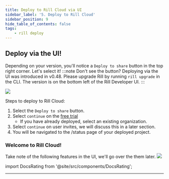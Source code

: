 ```yaml
---
title: Deploy to Rill Cloud via UI
sidebar_label: '5. Deploy to Rill Cloud'
sidebar_position: 9
hide_table_of_contents: false
tags:
    - rill deploy
---
```

## Deploy via the UI!

Depending on your version, you'll notice a `Deploy to share` button in the top right corner. Let's select it!
:::note Don't see the button?
Deploying via the UI was introduced in v0.48. Please upgrade Rill by running `rill upgrade` in the CLI. The version is on the bottom left of the Rill Developer UI.
:::

<img src = '/img/tutorials/106/deploy-ui.gif' class='rounded-gif' />
<br />

Steps to deploy to Rill Cloud:
1. Select the `Deploy to share` button.
2. Select `continue` on the [free trial](https://www.rilldata.com/pricing)
    - If you have already deployed, select an existing organization.
3. Select `continue` on user invites, we will discuss this in a later section. 
4. You will be navigated to the /status page of your deployed project.

### Welcome to Rill Cloud!
Take note of the following features in the UI, we'll go over the them later.
<img src = '/img/tutorials/106/ui-explained.gif' class='rounded-gif' />


import DocsRating from '@site/src/components/DocsRating';

---
<DocsRating />